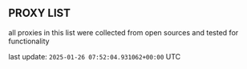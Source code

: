 ## PROXY LIST

all proxies in this list were collected from open sources and tested for functionality

last update: `2025-01-26 07:52:04.931062+00:00` UTC